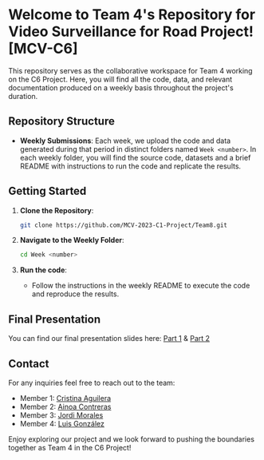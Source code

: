 # Welcome to Team 4's Repository for Video Surveillance for Road Project! [MCV-C6]

This repository serves as the collaborative workspace for Team 4 working on the C6 Project. Here, you will find all the code, data, and relevant documentation produced on a weekly basis throughout the project's duration.

## Repository Structure

- **Weekly Submissions**: Each week, we upload the code and data generated during that period in distinct folders named `Week <number>`. In each weekly folder, you will find the source code, datasets and a brief README with instructions to run the code and replicate the results.

## Getting Started

1. **Clone the Repository**: 
   ```bash
   git clone https://github.com/MCV-2023-C1-Project/Team8.git
   ```

2. **Navigate to the Weekly Folder**:
    ```bash
   cd Week <number>
    ```

3. **Run the code**:
   - Follow the instructions in the weekly README to execute the code and reproduce the results.
  
## Final Presentation
You can find our final presentation slides here: [Part 1](https://docs.google.com/presentation/d/1rEIsPU42naHrBJiSwFap-aUceOrwwB38SBjugZcx3mo/edit?usp=sharing) & [Part 2](https://docs.google.com/presentation/d/11fmggiclEn0QrzsUSuC1aN7yEF33mmIiGJ01Q7iXP7Y/edit?usp=sharing)

## Contact

For any inquiries feel free to reach out to the team:

- Member 1: [Cristina Aguilera](Cristina.AguileraG@autonoma.cat)
- Member 2: [Ainoa Contreras](Ainoa.Contreras@autonoma.cat)
- Member 3: [Jordi Morales](Jordi.MoralesC@autonoma.cat)
- Member 4: [Luis González](Luis.GonzalezGu@autonoma.cat)

Enjoy exploring our project and we look forward to pushing the boundaries together as Team 4 in the C6 Project!
